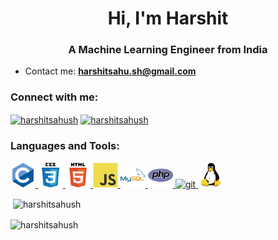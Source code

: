 <h1 align="center">Hi, I'm Harshit</h1>
<h3 align="center">A Machine Learning Engineer from India</h3>

- Contact me: **harshitsahu.sh@gmail.com**

<h3 align="left">Connect with me:</h3>
<p align="left">
<a href="https://linkedin.com/in/harshitsahush" target="blank"><img align="center" src="https://raw.githubusercontent.com/rahuldkjain/github-profile-readme-generator/master/src/images/icons/Social/linked-in-alt.svg" alt="harshitsahush" height="30" width="40" /></a>
<a href="mailto:harshitsahu.sh@gmail.com" target="blank"><img align="center" src="https://upload.wikimedia.org/wikipedia/commons/7/7e/Gmail_icon_%282020%29.svg" alt="harshitsahush" height="30" width="40"  /></a>
</p>

<h3 align="left">Languages and Tools:</h3>
<p align="left"> <a href="https://www.cprogramming.com/" target="_blank" rel="noreferrer"> <img src="https://raw.githubusercontent.com/devicons/devicon/master/icons/c/c-original.svg" alt="c" width="40" height="40"/> </a> <a href="https://www.w3schools.com/css/" target="_blank" rel="noreferrer"> <img src="https://raw.githubusercontent.com/devicons/devicon/master/icons/css3/css3-original-wordmark.svg" alt="css3" width="40" height="40"/> </a>  <a href="https://www.w3.org/html/" target="_blank" rel="noreferrer"> <img src="https://raw.githubusercontent.com/devicons/devicon/master/icons/html5/html5-original-wordmark.svg" alt="html5" width="40" height="40"/> </a> <a href="https://developer.mozilla.org/en-US/docs/Web/JavaScript" target="_blank" rel="noreferrer"> <img src="https://raw.githubusercontent.com/devicons/devicon/master/icons/javascript/javascript-original.svg" alt="javascript" width="40" height="40"/> </a> <a href="https://www.mysql.com/" target="_blank" rel="noreferrer"> <img src="https://raw.githubusercontent.com/devicons/devicon/master/icons/mysql/mysql-original-wordmark.svg" alt="mysql" width="40" height="40"/> </a> <a href="https://www.php.net" target="_blank" rel="noreferrer"> <img src="https://raw.githubusercontent.com/devicons/devicon/master/icons/php/php-original.svg" alt="php" width="40" height="40"/> </a> <a href="https://git-scm.com/" target="_blank" rel="noreferrer"> <img src="https://www.vectorlogo.zone/logos/git-scm/git-scm-icon.svg" alt="git" width="40" height="40"/> </a><a href="https://www.linux.org/" target="_blank" rel="noreferrer"> <img src="https://raw.githubusercontent.com/devicons/devicon/master/icons/linux/linux-original.svg" alt="linux" width="40" height="40"/> </a>  </p>

<p>&nbsp;<img align="center" src="https://github-readme-stats.vercel.app/api?username=harshitsahush&show_icons=true&theme=dark&locale=en" alt="harshitsahush" /></p>

<p><img align="center" src="https://github-readme-streak-stats.herokuapp.com/?user=harshitsahush&theme=dark" alt="harshitsahush" /></p>
